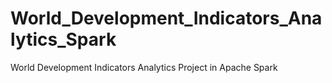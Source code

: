 # World_Development_Indicators_Analytics_Spark
 World Development Indicators Analytics Project in Apache Spark
